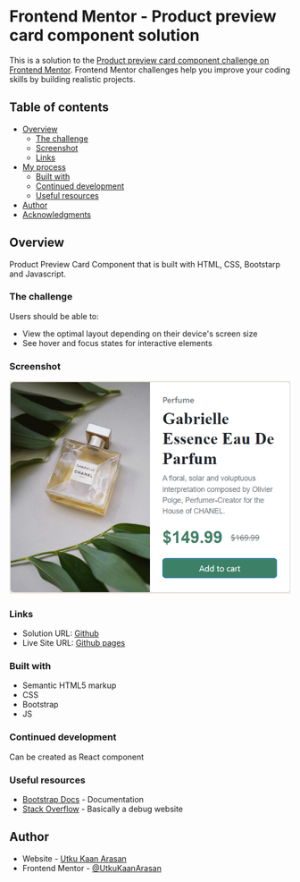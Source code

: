 # Frontend Mentor - Product preview card component solution

This is a solution to the [Product preview card component challenge on Frontend Mentor](https://www.frontendmentor.io/challenges/product-preview-card-component-GO7UmttRfa). Frontend Mentor challenges help you improve your coding skills by building realistic projects. 

## Table of contents

- [Overview](#overview)
  - [The challenge](#the-challenge)
  - [Screenshot](#screenshot)
  - [Links](#links)
- [My process](#my-process)
  - [Built with](#built-with)
  - [Continued development](#continued-development)
  - [Useful resources](#useful-resources)
- [Author](#author)
- [Acknowledgments](#acknowledgments)


## Overview
Product Preview Card Component that is built with HTML, CSS, Bootstarp and Javascript.

### The challenge

Users should be able to:

- View the optimal layout depending on their device's screen size
- See hover and focus states for interactive elements

### Screenshot

![](./design/Screenshot-of-the-final-component.png)

### Links

- Solution URL: [Github](https://github.com/UtkuKaanArasan/Product-preview-card-component)
- Live Site URL: [Github pages](https://utkukaanarasan.github.io/Product-preview-card-component/)

### Built with

- Semantic HTML5 markup
- CSS
- Bootstrap
- JS

### Continued development

Can be created as React component

### Useful resources

- [Bootstrap Docs](https://getbootstrap.com/docs/5.2/getting-started/introduction/) - Documentation
- [Stack Overflow](https://www.stackoverflow.com) - Basically a debug website

## Author

- Website - [Utku Kaan Arasan](https://www.utkukaanarasan.com)
- Frontend Mentor - [@UtkuKaanArasan](https://www.frontendmentor.io/profile/UtkuKaanArasan)
